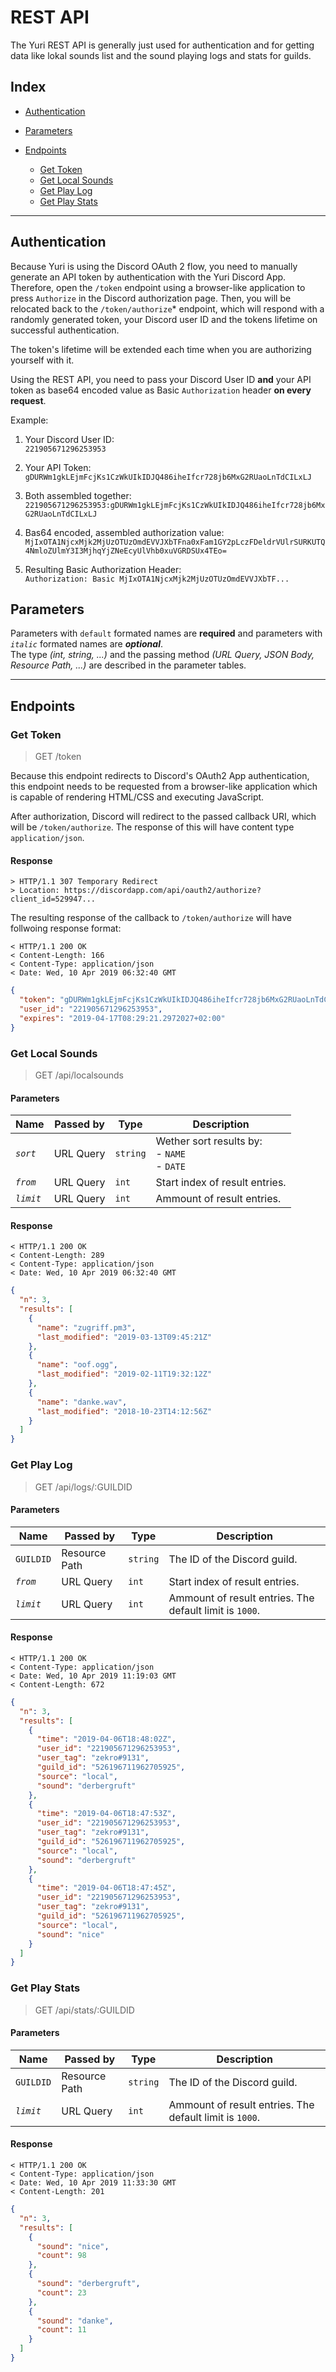 # REST API

The Yuri REST API is generally just used for authentication and for getting data like lokal sounds list and the sound playing logs and stats for guilds.

## Index

- [Authentication](#authentication)

- [Parameters](#parameters)

- [Endpoints](#endpoints)
  - [Get Token](#get-token)
  - [Get Local Sounds](#get-local-sounds)
  - [Get Play Log](#get-play-log)
  - [Get Play Stats](#get-play-stats)

---

## Authentication

Because Yuri is using the Discord OAuth 2 flow, you need to manually generate an API token by authentication with the Yuri Discord App. Therefore, open the `/token` endpoint using a browser-like application to press `Authorize` in the Discord authorization page. Then, you will be relocated back to the `/token/authorize`* endpoint, which will respond with a randomly generated token, your Discord user ID and the tokens lifetime on successful authentication.  

The token's lifetime will be extended each time when you are authorizing yourself with it.

Using the REST API, you need to pass your Discord User ID **and** your API token as base64 encoded value as Basic `Authorization` header **on every request**.

Example:

1. Your Discord User ID:  
`221905671296253953`  

2. Your API Token:  
`gDURWm1gkLEjmFcjKs1CzWkUIkIDJQ486iheIfcr728jb6MxG2RUaoLnTdCILxLJ`

3. Both assembled together:  
`221905671296253953:gDURWm1gkLEjmFcjKs1CzWkUIkIDJQ486iheIfcr728jb6MxG2RUaoLnTdCILxLJ`

4. Bas64 encoded, assembled authorization value:  
`MjIxOTA1NjcxMjk2MjUzOTUzOmdEVVJXbTFna0xFam1GY2pLczFDeldrVUlrSURKUTQ4NmloZUlmY3I3MjhqYjZNeEcyUlVhb0xuVGRDSUx4TEo=`

5. Resulting Basic Authorization Header:  
`Authorization: Basic MjIxOTA1NjcxMjk2MjUzOTUzOmdEVVJXbTF...`

## Parameters

Parameters with `default` formated names are **required** and parameters with *`italic`* formated names are ***optional***.  
The type *(int, string, ...)* and the passing method *(URL Query, JSON Body, Resource Path, ...)* are described in the parameter tables.

---

## Endpoints

### Get Token

> GET /token

Because this endpoint redirects to Discord's OAuth2 App authentication, this endpoint needs to be requested from a browser-like application which is capable of rendering HTML/CSS and executing JavaScript.

After authorization, Discord will redirect to the passed callback URI, which will be `/token/authorize`. The response of this will have content type `application/json`.

#### Response

```
> HTTP/1.1 307 Temporary Redirect
> Location: https://discordapp.com/api/oauth2/authorize?client_id=529947...
```

The resulting response of the callback to `/token/authorize` will have follwoing response format:

```
< HTTP/1.1 200 OK
< Content-Length: 166
< Content-Type: application/json
< Date: Wed, 10 Apr 2019 06:32:40 GMT
```
```json
{
  "token": "gDURWm1gkLEjmFcjKs1CzWkUIkIDJQ486iheIfcr728jb6MxG2RUaoLnTdCILxLJ",
  "user_id": "221905671296253953",
  "expires": "2019-04-17T08:29:21.2972027+02:00"
}
```

### Get Local Sounds

> GET /api/localsounds

#### Parameters

| Name | Passed by | Type | Description |
| -----|-----------|------|-------------|
| *`sort`* | URL Query | `string` | Wether sort results by:<br/>- `NAME`<br/>- `DATE` |
| *`from`* | URL Query | `int` | Start index of result entries. |
| *`limit`* | URL Query | `int` | Ammount of result entries. |



#### Response

```
< HTTP/1.1 200 OK
< Content-Length: 289
< Content-Type: application/json
< Date: Wed, 10 Apr 2019 06:32:40 GMT
```
```json
{
  "n": 3,
  "results": [
    {
      "name": "zugriff.pm3",
      "last_modified": "2019-03-13T09:45:21Z"
    },
    {
      "name": "oof.ogg",
      "last_modified": "2019-02-11T19:32:12Z"
    },
    {
      "name": "danke.wav",
      "last_modified": "2018-10-23T14:12:56Z"
    }
  ]
}
```

### Get Play Log

> GET /api/logs/:GUILDID

#### Parameters

| Name | Passed by | Type | Description |
| -----|-----------|------|-------------|
| `GUILDID` | Resource Path | `string` | The ID of the Discord guild. |
| *`from`* | URL Query | `int` | Start index of result entries. |
| *`limit`* | URL Query | `int` | Ammount of result entries. The default limit is `1000`. |


#### Response

```
< HTTP/1.1 200 OK
< Content-Type: application/json
< Date: Wed, 10 Apr 2019 11:19:03 GMT
< Content-Length: 672
```
```json
{
  "n": 3,
  "results": [
    {
      "time": "2019-04-06T18:48:02Z",
      "user_id": "221905671296253953",
      "user_tag": "zekro#9131",
      "guild_id": "526196711962705925",
      "source": "local",
      "sound": "derbergruft"
    },
    {
      "time": "2019-04-06T18:47:53Z",
      "user_id": "221905671296253953",
      "user_tag": "zekro#9131",
      "guild_id": "526196711962705925",
      "source": "local",
      "sound": "derbergruft"
    },
    {
      "time": "2019-04-06T18:47:45Z",
      "user_id": "221905671296253953",
      "user_tag": "zekro#9131",
      "guild_id": "526196711962705925",
      "source": "local",
      "sound": "nice"
    }
  ]
}
```

### Get Play Stats

> GET /api/stats/:GUILDID

#### Parameters

| Name | Passed by | Type | Description |
| -----|-----------|------|-------------|
| `GUILDID` | Resource Path | `string` | The ID of the Discord guild. |
| *`limit`* | URL Query | `int` | Ammount of result entries. The default limit is `1000`. |


#### Response

```
< HTTP/1.1 200 OK
< Content-Type: application/json
< Date: Wed, 10 Apr 2019 11:33:30 GMT
< Content-Length: 201
```
```json
{
  "n": 3,
  "results": [
    {
      "sound": "nice",
      "count": 98
    },
    {
      "sound": "derbergruft",
      "count": 23
    },
    {
      "sound": "danke",
      "count": 11
    }
  ]
}
```